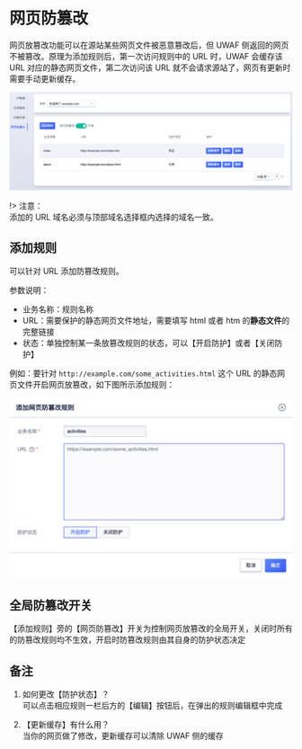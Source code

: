 # 网页防篡改

网页放篡改功能可以在源站某些网页文件被恶意篡改后，但 UWAF 侧返回的网页不被篡改。原理为添加规则后，第一次访问规则中的 URL 时，UWAF 会缓存该 URL 对应的静态网页文件，第二次访问该 URL 就不会请求源站了，网页有更新时需要手动更新缓存。

![prevent_tampering_img_1.pmg](/images/prevent_tampering_img_1.png)

!> 注意：  
添加的 URL 域名必须与顶部域名选择框内选择的域名一致。

## 添加规则

可以针对 URL 添加防篡改规则。

参数说明：

- 业务名称：规则名称
- URL：需要保护的静态网页文件地址，需要填写 html 或者 htm 的**静态文件**的完整链接
- 状态：单独控制某一条放篡改规则的状态，可以【开启防护】或者【关闭防护】

例如：要针对 `http://example.com/some_activities.html` 这个 URL 的静态网页文件开启网页放篡改，如下图所示添加规则：

![prevent_tampering_img_2.pmg](/images/prevent_tampering_img_2.png)

## 全局防篡改开关

【添加规则】旁的【网页防篡改】开关为控制网页放篡改的全局开关，关闭时所有的防篡改规则均不生效，开启时防篡改规则由其自身的防护状态决定

## 备注

1. 如何更改【防护状态】？  
   可以点击相应规则一栏后方的【编辑】按钮后，在弹出的规则编辑框中完成

2. 【更新缓存】有什么用？  
   当你的网页做了修改，更新缓存可以清除 UWAF 侧的缓存
